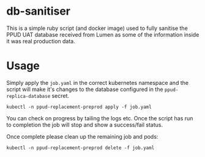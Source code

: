 # db-sanitiser

This is a simple ruby script (and docker image) used to fully sanitise
the PPUD UAT database received from Lumen as some of the information
inside it was real production data.

# Usage

Simply apply the `job.yaml` in the correct kubernetes namespace and the
script will make it's changes to the database configured in the
`ppud-replica-database` secret.

```
kubectl -n ppud-replacement-preprod apply -f job.yaml
```

You can check on progress by tailing the logs etc. Once the script has run
to completion the job will stop and show a success/fail status.

Once complete please clean up the remaining job and pods:

```
kubectl -n ppud-replacement-preprod delete -f job.yaml
```
